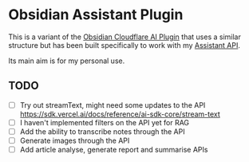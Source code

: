 # Obsidian Assistant Plugin

This is a variant of the [Obsidian Cloudflare AI Plugin](https://github.com/nicholasgriffintn/obsidian-assistant) that uses a similar structure but has been built specifically to work with my [Assistant API](https://github.com/nicholasgriffintn/assistant).

Its main aim is for my personal use.

## TODO

- [ ] Try out streamText, might need some updates to the API https://sdk.vercel.ai/docs/reference/ai-sdk-core/stream-text
- [ ] I haven't implemented filters on the API yet for RAG
- [ ] Add the ability to transcribe notes through the API
- [ ] Generate images through the API
- [ ] Add article analyse, generate report and summarise APIs
